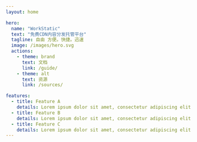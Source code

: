 ```yaml
---
layout: home

hero:
  name: "WorkStatic"
  text: "免费CDN内容分发托管平台"
  tagline: 自由 方便。快捷。迅速
  image: /images/hero.svg
  actions:
    - theme: brand
      text: 文档
      link: /guide/
    - theme: alt
      text: 资源
      link: /sources/

features:
  - title: Feature A
    details: Lorem ipsum dolor sit amet, consectetur adipiscing elit
  - title: Feature B
    details: Lorem ipsum dolor sit amet, consectetur adipiscing elit
  - title: Feature C
    details: Lorem ipsum dolor sit amet, consectetur adipiscing elit
---
```


<script setup>
  import Home from'./Home.vue'
</script>

<Home />